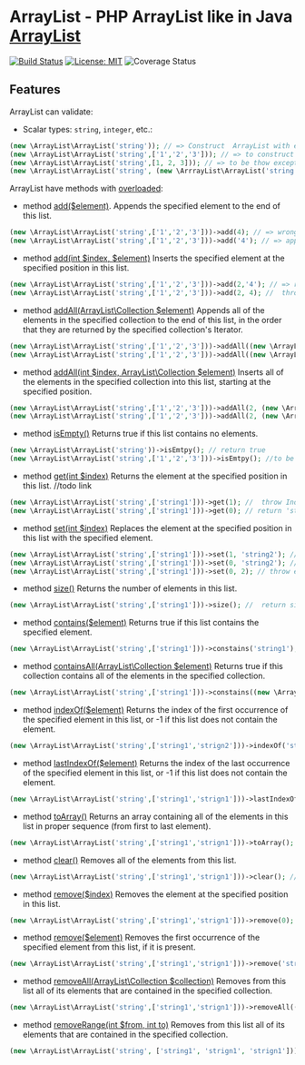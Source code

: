 # ArrayList - PHP ArrayList like in Java [ArrayList](https://docs.oracle.com/javase/7/docs/api/java/util/ArrayList.html)

[![Build Status](https://travis-ci.org/makeey/ArrayList.svg?branch=master)](https://travis-ci.org/makeey/ArrayList)
[![License: MIT](https://img.shields.io/badge/License-MIT-yellow.svg)](https://opensource.org/licenses/MIT)
![Coverage Status](https://coveralls.io/repos/github/makeey/ArrayList/badge.svg?branch=dev)

## Features

ArrayList can validate:

- Scalar types: `string`, `integer`, etc.:

```php
(new \ArrayList\ArrayList('string')); // => Construct  ArrayList with empty values type 'string'
(new \ArrayList\ArrayList('string',['1','2','3'])); // => to construct object
(new \ArrayList\ArrayList('string',[1, 2, 3])); // => to be thow exception
(new \ArrayList\ArrayList('string', (new \ArrrayList\ArrayList('string',['foo','bar'])))); // => Construct  ArrayList with values from other ArrayList
```

ArrayList have methods with [overloaded](https://en.wikipedia.org/wiki/Function_overloading):
- method [add($element)](https://docs.oracle.com/javase/7/docs/api/java/util/ArrayList.html#add(E)). Appends the specified element to the end of this list.
```php
(new \ArrayList\ArrayList('string',['1','2','3']))->add(4); // => wrong type. Throw expection
(new \ArrayList\ArrayList('string',['1','2','3']))->add('4'); // => append element to end of list
```

- method [add(int $index, $element)](https://docs.oracle.com/javase/7/docs/api/java/util/ArrayList.html#add(int,%20E)) Inserts the specified element at the specified position in this list.
```php
(new \ArrayList\ArrayList('string',['1','2','3']))->add(2,'4'); // => return true
(new \ArrayList\ArrayList('string',['1','2','3']))->add(2, 4); //  throw exepction
```

- method [addAll(ArrayList\Collection $element)](https://docs.oracle.com/javase/7/docs/api/java/util/ArrayList.html#addAll(java.util.Collection))  Appends all of the elements in the specified collection to the end of this list, in the order that they are returned by the specified collection's Iterator.
```php
(new \ArrayList\ArrayList('string',['1','2','3']))->addAll((new \ArrayList\ArrayList('string', ['1', '2', '3'])); // => return true
(new \ArrayList\ArrayList('string',['1','2','3']))->addAll((new \ArrayList\ArrayList('integer', [1, 2, 3])); // => throw exception
```

- method [addAll(int $index, ArrayList\Collection $element)](https://docs.oracle.com/javase/7/docs/api/java/util/ArrayList.html#addAll(int,%20java.util.Collection))  Inserts all of the elements in the specified collection into this list, starting at the specified position.

```php
(new \ArrayList\ArrayList('string',['1','2','3']))->addAll(2, (new \ArrayList\ArrayList('string', ['1', '2', '3'])); // => return true
(new \ArrayList\ArrayList('string',['1','2','3']))->addAll(2, (new \ArrayList\ArrayList('integer', [1, 2, 3])); // => throw exception
```

- method [isEmpty()](https://docs.oracle.com/javase/7/docs/api/java/util/ArrayList.html#isEmpty())  Returns true if this list contains no elements. 
```php
(new \ArrayList\ArrayList('string'))->isEmtpy(); // return true
(new \ArrayList\ArrayList('string',['1','2','3']))->isEmtpy(); //to be false
```

- method [get(int $index)](https://docs.oracle.com/javase/7/docs/api/java/util/ArrayList.html#get(int)) Returns the element at the specified position in this list. //todo link
```php
(new \ArrayList\ArrayList('string',['string1']))->get(1); //  throw IndexOutOfBoundsException
(new \ArrayList\ArrayList('string',['string1']))->get(0); // return 'string1'
```

- method [set(int $index)](https://docs.oracle.com/javase/7/docs/api/java/util/ArrayList.html#set(int,%20E)) Replaces the element at the specified position in this list with the specified element.
```php
(new \ArrayList\ArrayList('string',['string1']))->set(1, 'string2'); //  throw IndexOutOfBoundsException
(new \ArrayList\ArrayList('string',['string1']))->set(0, 'string2'); // set new value
(new \ArrayList\ArrayList('string',['string1']))->set(0, 2); // throw exception
```

- method [size()](https://docs.oracle.com/javase/7/docs/api/java/util/ArrayList.html#size()) Returns the number of elements in this list.
```php
(new \ArrayList\ArrayList('string',['string1']))->size(); //  return size ArrayList
```

- method [contains($element)](https://docs.oracle.com/javase/7/docs/api/java/util/ArrayList.html#contains(java.lang.Object)) Returns true if this list contains the specified element.
```php
(new \ArrayList\ArrayList('string',['string1']))->constains('string1'); //  return true
```
- method [containsAll(ArrayList\Collection $element)](https://docs.oracle.com/javase/7/docs/api/java/util/AbstractCollection.html#containsAll(java.util.Collection)) Returns true if this collection contains all of the elements in the specified collection.
```php
(new \ArrayList\ArrayList('string',['string1']))->constains((new \ArrayList\ArrayList('string',['string1'])); //  return true
```

- method [indexOf($element)](https://docs.oracle.com/javase/7/docs/api/java/util/ArrayList.html#indexOf(java.lang.Object)) Returns the index of the first occurrence of the specified element in this list, or -1 if this list does not contain the element.
```php
(new \ArrayList\ArrayList('string',['string1','strign2']))->indexOf('string1'); //  return 0
```

- method [lastIndexOf($element)](https://docs.oracle.com/javase/7/docs/api/java/util/ArrayList.html#lastIndexOf(java.lang.Object)) Returns the index of the last occurrence of the specified element in this list, or -1 if this list does not contain the element.
```php
(new \ArrayList\ArrayList('string',['string1','strign1']))->lastIndexOf('string1'); //  return 1
```

- method [toArray()](https://docs.oracle.com/javase/7/docs/api/java/util/ArrayList.html#toArray()) Returns an array containing all of the elements in this list in proper sequence (from first to last element).
```php
(new \ArrayList\ArrayList('string',['string1','strign1']))->toArray(); //  return ['string1','strign1']
```

- method [clear()](https://docs.oracle.com/javase/7/docs/api/java/util/ArrayList.html#clear()) Removes all of the elements from this list.
```php
(new \ArrayList\ArrayList('string',['string1','strign1']))->clear(); //  clear values 
```

- method [remove($index)](https://docs.oracle.com/javase/7/docs/api/java/util/ArrayList.html#remove(int))  Removes the element at the specified position in this list.
```php
(new \ArrayList\ArrayList('string',['string1','strign1']))->remove(0); //  return 'string1' 
```

- method [remove($element)](https://docs.oracle.com/javase/7/docs/api/java/util/ArrayList.html#remove(java.lang.Object))  Removes the first occurrence of the specified element from this list, if it is present.
```php
(new \ArrayList\ArrayList('string',['string1','strign1']))->remove('string1'); //  return 'string1' 
```

- method [removeAll(ArrayList\Collection $collection)](https://docs.oracle.com/javase/7/docs/api/java/util/ArrayList.html#removeAll(java.util.Collection)) Removes from this list all of its elements that are contained in the specified collection.
```php
(new \ArrayList\ArrayList('string',['string1','strign1']))->removeAll((new ArrayList\ArrayList('string', ['string1'])); //  return true
```

- method [removeRange(int $from, int to)](https://docs.oracle.com/javase/7/docs/api/java/util/ArrayList.html#removeRange(int,%20int)) Removes from this list all of its elements that are contained in the specified collection.
```php
(new \ArrayList\ArrayList('string', ['string1', 'strign1', 'strign1']))->removeRange(0,1); //  return true
```

